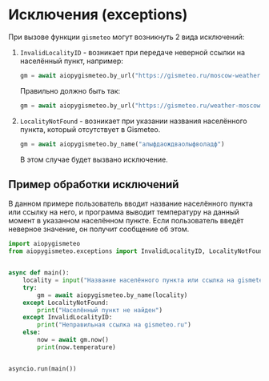 # Исключения (exceptions)

При вызове функции `gismeteo` могут возникнуть 2 вида исключений:

1. `InvalidLocalityID` - возникает при передаче неверной ссылки на населённый пункт, например:
   ```python
   gm = await aiopygismeteo.by_url("https://gismeteo.ru/moscow-weather-4368/")
   ```
   Правильно должно быть так:
   ```python
   gm = await aiopygismeteo.by_url("https://gismeteo.ru/weather-moscow-4368/")
   ```
2. `LocalityNotFound` - возникает при указании названия населённого пункта, который отсутствует в Gismeteo.
   ```python
   gm = await aiopygismeteo.by_name("алыфдаождваолыфволадф")
   ```
   В этом случае будет вызвано исключение.

## Пример обработки исключений

В данном примере пользователь вводит название населённого пункта или ссылку на него, и программа выводит температуру на данный момент в указанном населённом пункте. Если пользователь введёт неверное значение, он получит сообщение об этом.

```python
import aiopygismeteo
from aiopygismeteo.exceptions import InvalidLocalityID, LocalityNotFound


async def main():
    locality = input("Название населённого пункта или ссылка на gismeteo.ru: ")
    try:
        gm = await aiopygismeteo.by_name(locality)
    except LocalityNotFound:
        print("Населённый пункт не найден")
    except InvalidLocalityID:
        print("Неправильная ссылка на gismeteo.ru")
    else:
        now = await gm.now()
        print(now.temperature)


asyncio.run(main())
```
